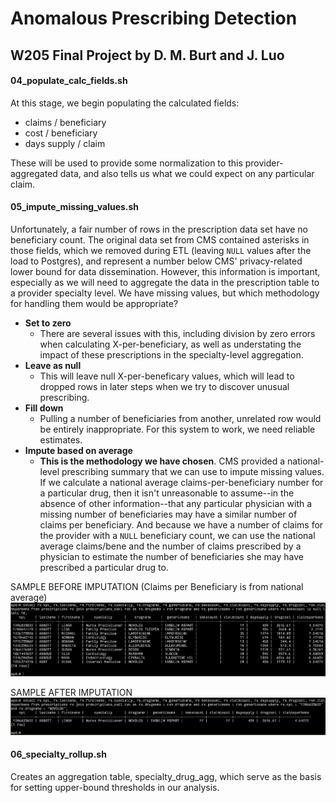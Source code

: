# Anomalous Prescribing Detection
## W205 Final Project by D. M. Burt and J. Luo

#### 04_populate_calc_fields.sh  
At this stage, we begin populating the calculated fields:
* claims / beneficiary
* cost / beneficiary
* days supply / claim

These will be used to provide some normalization to this provider-aggregated data, and also tells us what we could expect on any particular claim.

#### 05_impute_missing_values.sh
Unfortunately, a fair number of rows in the prescription data set have no beneficiary count.  The original data set from CMS contained asterisks in those fields, which we removed during ETL (leaving `NULL` values after the load to Postgres), and represent a number below CMS' privacy-related lower bound for data dissemination.  However, this information is important, especially as we will need to aggregate the data in the prescription table to a provider specialty level.  We have missing values, but which methodology for handling them would be appropriate?
* __Set to zero__
  - There are several issues with this, including division by zero errors when calculating X-per-beneficiary, as well as understating the impact of these prescriptions in the specialty-level aggregation.
* __Leave as null__
  - This will leave null X-per-beneficary values, which will lead to dropped rows in later steps when we try to discover unusual prescribing.
* __Fill down__
  - Pulling a number of beneficiaries from another, unrelated row would be entirely inappropriate.  For this system to work, we need reliable estimates.
* __Impute based on average__
  - __This is the methodology we have chosen__.  CMS provided a national-level prescribing summary that we can use to impute missing values.  If we calculate a national average claims-per-beneficiary number for a particular drug, then it isn't unreasonable to assume--in the absence of other information--that any particular physician with a missing number of beneficiaries may have a similar number of claims per beneficiary.  And because we have a number of claims for the provider with a `NULL` beneficiary count, we can use the national average claims/bene and the number of claims prescribed by a physician to estimate the number of beneficiaries she may have prescribed a particular drug to.

SAMPLE BEFORE IMPUTATION (Claims per Beneficiary is from national average)
![Sample of rows with missing values before imputation](https://raw.githubusercontent.com/dmburt/w205_final/master/documentation/images/Impute%20Missing%20Values%20-%20Step%201.png)

SAMPLE AFTER IMPUTATION
![Sample of rows with missing values before imputation](https://raw.githubusercontent.com/dmburt/w205_final/master/documentation/images/Impute%20Missing%20Values%20-%20Step%202.png)

#### 06_specialty_rollup.sh
Creates an aggregation table, specialty_drug_agg, which serve as the basis for setting upper-bound thresholds in our analysis.

